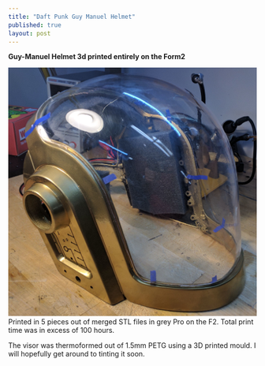 ```yaml
---
title: "Daft Punk Guy Manuel Helmet"
published: true
layout: post
---
```


**Guy-Manuel Helmet 3d printed entirely on the Form2**


![Guy-manuel](assets/img/DaftPunk.jpg)
Printed in 5 pieces out of merged STL files in grey Pro on the F2. Total print time was in excess of 100 hours.

The visor was thermoformed out of 1.5mm PETG using a 3D printed mould. I will hopefully get around to tinting it soon.